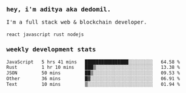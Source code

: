 <samp>
    <h3>hey, i'm aditya aka dedomil.</h3>
    I'm a full stack web & blockchain developer. 
    <br />
    <br />
    <code>react</code> <code>javascript</code> <code>rust</code> <code>nodejs</code>
    <h3>weekly development stats</h3>
    <!--START_SECTION:waka-->

```txt
JavaScript   5 hrs 41 mins   ████████████████░░░░░░░░░   64.58 %
Rust         1 hr 10 mins    ███▒░░░░░░░░░░░░░░░░░░░░░   13.38 %
JSON         50 mins         ██▒░░░░░░░░░░░░░░░░░░░░░░   09.53 %
Other        36 mins         █▓░░░░░░░░░░░░░░░░░░░░░░░   06.91 %
Text         10 mins         ▒░░░░░░░░░░░░░░░░░░░░░░░░   01.94 %
```

<!--END_SECTION:waka-->
</samp>

